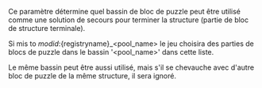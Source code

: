 Ce paramètre détermine quel bassin de bloc de puzzle peut être utilisé comme une solution de secours pour terminer la structure (partie de bloc de structure terminale).

Si mis to ${modid}:${registryname}_<pool_name> le jeu choisira des parties de blocs de puzzle dans le bassin '<pool_name>' dans cette liste.

Le même bassin peut être aussi utilisé, mais s'il se chevauche avec d'autre bloc de puzzle de la même structure, il sera ignoré.

